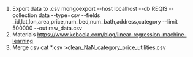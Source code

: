 1. Export data to .csv 
mongoexport --host localhost --db REQIS --collection data --type=csv --fields _id,lat,lon,area,price,num_bed,num_bath,address,category --limit 500000 --out raw_data.csv
2. Materials
https://www.keboola.com/blog/linear-regression-machine-learning
3. Merge csv
cat *.csv >clean_NaN_category_price_utilities.csv
